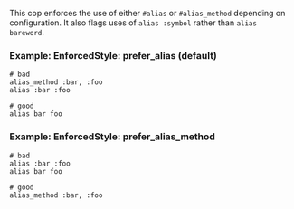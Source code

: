 This cop enforces the use of either `#alias` or `#alias_method`
depending on configuration.
It also flags uses of `alias :symbol` rather than `alias bareword`.

### Example: EnforcedStyle: prefer_alias (default)
    # bad
    alias_method :bar, :foo
    alias :bar :foo

    # good
    alias bar foo

### Example: EnforcedStyle: prefer_alias_method
    # bad
    alias :bar :foo
    alias bar foo

    # good
    alias_method :bar, :foo